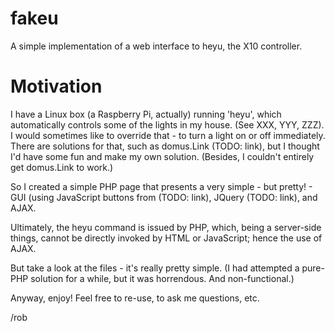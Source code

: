 fakeu
====

A simple implementation of a web interface to heyu, the X10 controller.


Motivation
====
I have a Linux box (a Raspberry Pi, actually) running 'heyu', which automatically
controls some of the lights in my house. (See XXX, YYY, ZZZ). I would sometimes
like to override that - to turn a light on or off immediately. There are solutions
for that, such as domus.Link (TODO: link), but I thought I'd have some fun and make my own
solution. (Besides, I couldn't entirely get domus.Link to work.)

So I created a simple PHP page that presents a very simple - but pretty! - GUI (using
JavaScript buttons from (TODO: link), JQuery (TODO: link), and AJAX.

Ultimately, the heyu command is issued by PHP, which, being a server-side things,
cannot be directly invoked by HTML or JavaScript; hence the use of AJAX.

But take a look at the files - it's really pretty simple. (I had attempted
a pure-PHP solution for a while, but it was horrendous. And non-functional.)

Anyway, enjoy! Feel free to re-use, to ask me questions, etc.

 /rob
